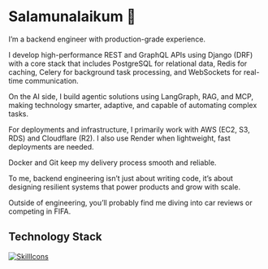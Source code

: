 # Salamunalaikum 👋

I’m a backend engineer with production-grade experience.

I develop high-performance REST and GraphQL APIs using Django (DRF) with a core stack that includes PostgreSQL for relational data, Redis for caching, Celery for background task processing, and WebSockets for real-time communication.

On the AI side, I build agentic solutions using LangGraph, RAG, and MCP, making technology smarter, adaptive, and capable of automating complex tasks.

For deployments and infrastructure, I primarily work with AWS (EC2, S3, RDS) and Cloudflare (R2). I also use Render when lightweight, fast deployments are needed. 

Docker and Git keep my delivery process smooth and reliable.

To me, backend engineering isn’t just about writing code, it’s about designing resilient systems that power products and grow with scale.

Outside of engineering, you’ll probably find me diving into car reviews or competing in FIFA.

## Technology Stack
[![SkillIcons](https://skillicons.dev/icons?i=python,django,redis,graphql,postgres,aws,cloudflare,docker)](https://skillicons.dev)
